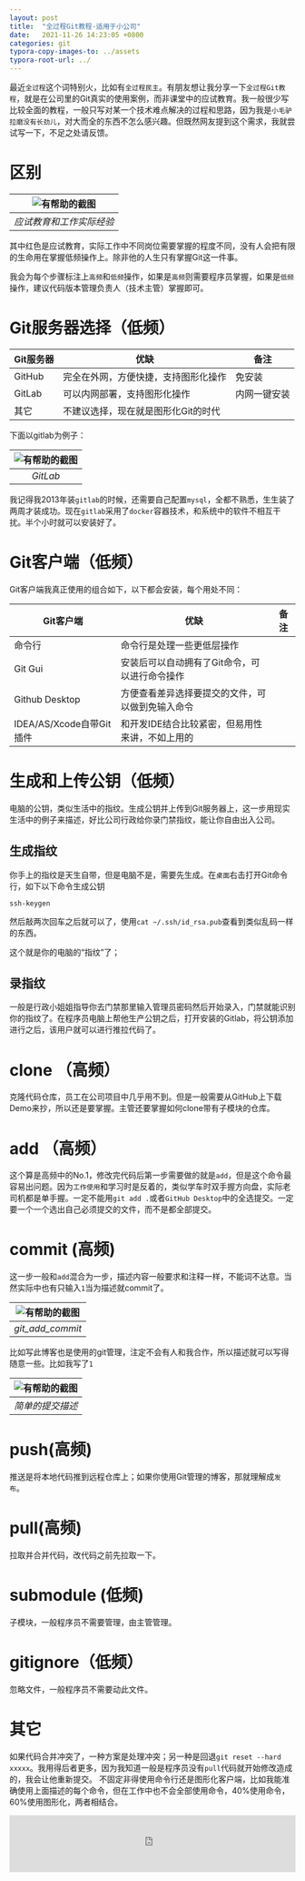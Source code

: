 ```yaml
---
layout: post
title:  "全过程Git教程-适用于小公司"
date:   2021-11-26 14:23:05 +0800
categories: git
typora-copy-images-to: ../assets
typora-root-url: ../
---
```


最近`全过程`这个词特别火，比如有`全过程民主`。有朋友想让我分享一下`全过程Git教程`，就是在公司里的Git真实的使用案例，而非课堂中的应试教育。我一般很少写比较全面的教程，一般只写对某一个技术难点解决的过程和思路，因为我是`小毛驴拉磨没有长劲儿`，对大而全的东西不怎么感兴趣。但既然网友提到这个需求，我就尝试写一下，不足之处请反馈。

# 区别

| ![有帮助的截图](/assets/git_wave.png) |
| :----------------------------------------: |
|          *应试教育和工作实际经验*          |

其中红色是应试教育，实际工作中不同岗位需要掌握的程度不同，没有人会把有限的生命用在掌握低频操作上。除非他的人生只有掌握Git这一件事。

我会为每个步骤标注上`高频`和`低频`操作，如果是`高频`则需要程序员掌握，如果是`低频`操作，建议代码版本管理负责人（技术主管）掌握即可。


# Git服务器选择（低频）

| Git服务器 | 优缺                                 | 备注         |
| --------- | ------------------------------------ | ------------ |
| GitHub    | 完全在外网，方便快捷，支持图形化操作 | 免安装       |
| GitLab    | 可以内网部署，支持图形化操作         | 内网一键安装 |
| 其它      | 不建议选择，现在就是图形化Git的时代  |              |

下面以gitlab为例子：

| ![有帮助的截图](/assets/gitlab.png) |
| :----------------------------------------: |
|          *GitLab*          |

我记得我2013年装`gitlab`的时候，还需要自己配置`mysql`，全都不熟悉，生生装了两周才装成功。现在`gitlab`采用了`docker`容器技术，和系统中的软件不相互干扰。半个小时就可以安装好了。

# Git客户端（低频）

Git客户端我真正使用的组合如下，以下都会安装，每个用处不同：

| Git客户端                | 优缺                                             | 备注 |
| ------------------------ | ------------------------------------------------ | ---- |
| 命令行                   | 命令行是处理一些更低层操作                       |      |
| Git Gui                  | 安装后可以自动拥有了Git命令，可以进行命令操作    |      |
| Github Desktop           | 方便查看差异选择要提交的文件，可以做到免输入命令 |      |
| IDEA/AS/Xcode自带Git插件 | 和开发IDE结合比较紧密，但易用性来讲，不如上用的  |      |


# 生成和上传公钥（低频）

电脑的公钥，类似生活中的指纹。生成公钥并上传到Git服务器上，这一步用现实生活中的例子来描述，好比公司行政给你录门禁指纹，能让你自由出入公司。

## 生成指纹
你手上的指纹是天生自带，但是电脑不是，需要先生成。在`桌面`右击打开Git命令行，如下以下命令生成公钥
```
ssh-keygen
```
然后敲两次回车之后就可以了，使用`cat ~/.ssh/id_rsa.pub`查看到类似乱码一样的东西。

这个就是你的电脑的“指纹”了；

## 录指纹
一般是行政小姐姐指导你去门禁那里输入管理员密码然后开始录入，门禁就能识别你的指纹了。在程序员电脑上帮他生产公钥之后，打开安装的Gitlab，将公钥添加进行之后，该用户就可以进行推拉代码了。

# clone （高频）
克隆代码仓库，员工在公司项目中几乎用不到。但是一般需要从GitHub上下载Demo来抄，所以还是要掌握。主管还要掌握如何clone带有子模块的仓库。

# add （高频）
这个算是高频中的No.1，修改完代码后第一步需要做的就是`add`，但是这个命令最容易出问题。因为`工作使用`和学习时是反着的，类似学车时双手握方向盘，实际老司机都是单手握。一定不能用`git add .`或者`GitHub Desktop`中的全选提交。一定要一个一个选出自己必须提交的文件，而不是都全部提交。

# commit (高频)
这一步一般和`add`混合为一步，描述内容一般要求和注释一样，不能词不达意。当然实际中也有只输入`1`当为描述就commit了。

| ![有帮助的截图](/assets/git_add_commit.png) |
| :----------------------------------------: |
|          *git_add_commit*          |


比如写此博客也是使用的git管理，注定不会有人和我合作，所以描述就可以写得随意一些。比如我写了`1`

| ![有帮助的截图](/assets/git_commit_1.png) |
| :----------------------------------------: |
|          *简单的提交描述*          |

# push(高频)
推送是将本地代码推到远程仓库上；如果你使用Git管理的博客，那就理解成`发布`。

# pull(高频)
拉取并合并代码，改代码之前先拉取一下。

# submodule (低频)
子模块，一般程序员不需要管理，由主管管理。

# gitignore（低频）
忽略文件，一般程序员不需要动此文件。

# 其它
如果代码合并冲突了，一种方案是处理冲突；另一种是回退`git reset --hard xxxxx`。我用得后者更多，因为我知道一般是程序员没有`pull`代码就开始修改造成的，我会让他重新提交。
不固定非得使用命令行还是图形化客户端，比如我能准确使用上面描述的每个命令，但在工作中也不会全部使用命令，40%使用命令，60%使用图形化，两者相结合。


<iframe width="100%" height="100vh" src="https://www.youtube.com/embed/D0qGuV3e5Nc?rel=0" title="YouTube video player" frameborder="0" allow="accelerometer; autoplay; clipboard-write; encrypted-media; gyroscope; picture-in-picture" allowfullscreen></iframe>
